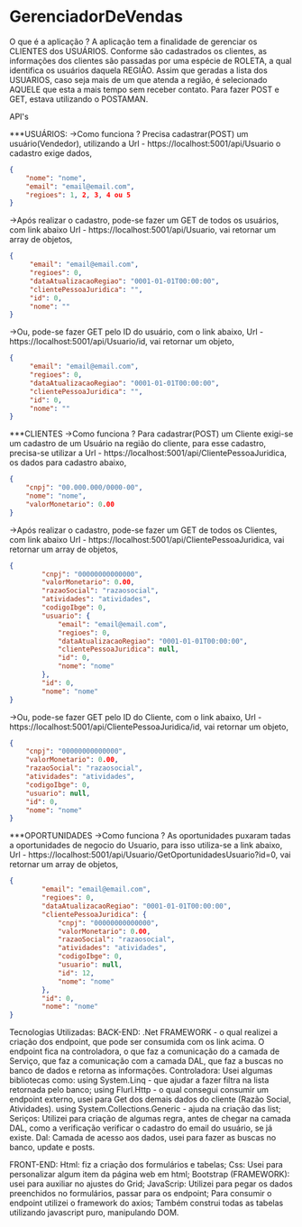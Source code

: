 # GerenciadorDeVendas
O que é a aplicação ? A aplicação tem a finalidade de gerenciar os CLIENTES dos USUÁRIOS. Conforme são cadastrados os clientes, as informações dos clientes são passadas por uma espécie de ROLETA, a qual identifica os usuários daquela REGIÃO. Assim que geradas a lista dos USUARIOS, caso seja mais de um que atenda a região, é selecionado AQUELE que esta a mais tempo sem receber contato.
Para fazer POST e GET, estava utilizando o POSTAMAN.

API's

***USUÁRIOS:
->Como funciona ? Precisa cadastrar(POST) um usuário(Vendedor), utilizando a 
Url - https://localhost:5001/api/Usuario o cadastro exige dados,
```json
{
    "nome": "nome",
    "email": "email@email.com",
    "regioes": 1, 2, 3, 4 ou 5
}
```
->Após realizar o cadastro, pode-se fazer um GET de todos os usuários, com link abaixo
Url - https://localhost:5001/api/Usuario, vai retornar um array de objetos,
```json
{
     "email": "email@email.com",
     "regioes": 0,
     "dataAtualizacaoRegiao": "0001-01-01T00:00:00",
     "clientePessoaJuridica": "",
     "id": 0,
     "nome": ""
}
```
->Ou, pode-se fazer GET pelo ID do usuário, com o link abaixo,
Url - https://localhost:5001/api/Usuario/id, vai retornar um objeto,
```json
{
     "email": "email@email.com",
     "regioes": 0,
     "dataAtualizacaoRegiao": "0001-01-01T00:00:00",
     "clientePessoaJuridica": "",
     "id": 0,
     "nome": ""
}
```

***CLIENTES
->Como funciona ? Para cadastrar(POST) um Cliente exigi-se um cadastro de um Usuário na região do cliente, para esse cadastro, precisa-se utilizar a 
Url - https://localhost:5001/api/ClientePessoaJuridica, os dados para cadastro abaixo,
```json
{
    "cnpj": "00.000.000/0000-00",
    "nome": "nome",
    "valorMonetario": 0.00
}
```
->Após realizar o cadastro, pode-se fazer um GET de todos os Clientes, com link abaixo
Url - https://localhost:5001/api/ClientePessoaJuridica, vai retornar um array de objetos,
```json
{
        "cnpj": "00000000000000",
        "valorMonetario": 0.00,
        "razaoSocial": "razaosocial",
        "atividades": "atividades",
        "codigoIbge": 0,
        "usuario": {
            "email": "email@email.com",
            "regioes": 0,
            "dataAtualizacaoRegiao": "0001-01-01T00:00:00",
            "clientePessoaJuridica": null,
            "id": 0,
            "nome": "nome"
        },
        "id": 0,
        "nome": "nome"
}
```
->Ou, pode-se fazer GET pelo ID do Cliente, com o link abaixo,
Url - https://localhost:5001/api/ClientePessoaJuridica/id, vai retornar um objeto,
```json
{
    "cnpj": "00000000000000",
    "valorMonetario": 0.00,
    "razaoSocial": "razaosocial",
    "atividades": "atividades",
    "codigoIbge": 0,
    "usuario": null,
    "id": 0,
    "nome": "nome"
}
```
***OPORTUNIDADES
->Como funciona ? As oportunidades puxaram tadas a oportunidades de negocio do Usuario, para isso utiliza-se a link abaixo,
Url - https://localhost:5001/api/Usuario/GetOportunidadesUsuario?id=0, vai retornar um array de objetos,
```json
{
        "email": "email@email.com",
        "regioes": 0,
        "dataAtualizacaoRegiao": "0001-01-01T00:00:00",
        "clientePessoaJuridica": {
            "cnpj": "00000000000000",
            "valorMonetario": 0.00,
            "razaoSocial": "razaosocial",
            "atividades": "atividades",
            "codigoIbge": 0,
            "usuario": null,
            "id": 12,
            "nome": "nome"
        },
        "id": 0,
        "nome": "nome"
}
```

Tecnologias Utilizadas:
BACK-END:
.Net FRAMEWORK - o qual realizei a criação dos endpoint, que pode ser consumida com os link acima. O endpoint fica na controladora, o que faz a comunicação do a camada de Serviço, que faz a comunicação com a camada DAL, que faz a buscas no banco de dados e retorna as informações.
Controladora:
Usei algumas bibliotecas como: 
using System.Linq - que ajudar a fazer filtra na lista retornada pelo banco;
using Flurl.Http - o qual consegui consumir um endpoint externo, usei para Get dos demais dados do cliente (Razão Social, Atividades).
using System.Collections.Generic - ajuda na criação das list;
Seriços: Utilizei para criação de algumas regra, antes de chegar na camada DAL, como a verificação verificar o cadastro do email do usuário, se já existe.
Dal: Camada de acesso aos dados, usei para fazer as buscas no banco, update e posts.

FRONT-END:
Html: fiz a criação dos formulários e tabelas;
Css: Usei para personalizar algum item da página web em html;
Bootstrap (FRAMEWORK): usei para auxiliar no ajustes do Grid;
JavaScrip: 
Utilizei para pegar os dados preenchidos no formulários, passar para os endpoint;
Para consumir o endpoint utilizei o framework do axios;
Também construi todas as tabelas utilizando javascript puro, manipulando DOM.


